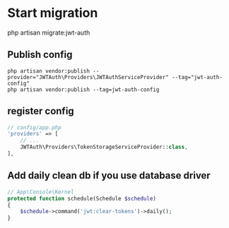 # Start migration
php artisan migrate:jwt-auth

## Publish config
```
php artisan vendor:publish --provider="JWTAuth\Providers\JWTAuthServiceProvider" --tag="jwt-auth-config"
php artisan vendor:publish --tag=jwt-auth-config
```

## register config
```php
// config/app.php
'providers' => [
    // ...
    JWTAuth\Providers\TokenStorageServiceProvider::class,
],
```

## Add daily clean db if you use database driver
```php
// App\Console\Kernel
protected function schedule(Schedule $schedule)
{
    $schedule->command('jwt:clear-tokens')->daily();
}
```